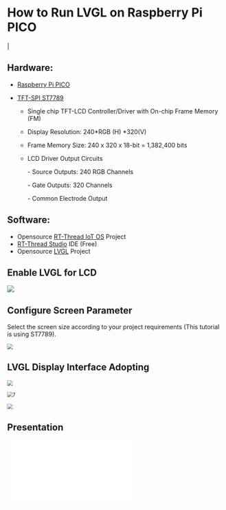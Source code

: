 # How to Run LVGL on Raspberry Pi PICO

[](README_zh.md) |

## Hardware: 

- [Raspberry Pi PICO](https://www.raspberrypi.com/products/raspberry-pi-pico/)

- [TFT-SPI ST7789](https://pdf1.alldatasheet.com/datasheet-pdf/view/1170800/SITRONIX/ST7789H2.html)

  - Single chip TFT-LCD Controller/Driver with On-chip Frame Memory (FM) 

  - Display Resolution: 240*RGB (H) *320(V) 

  - Frame Memory Size: 240 x 320 x 18-bit = 1,382,400 bits 

  - LCD Driver Output Circuits 

    \- Source Outputs: 240 RGB Channels 

    \- Gate Outputs: 320 Channels 

    \- Common Electrode Output 

## Software:

- Opensource [RT-Thread IoT OS](https://www.rt-thread.io/) Project
- [RT-Thread Studio](https://www.rt-thread.io/studio.html) IDE (Free)
- Opensource [LVGL](https://lvgl.io/) Project

## Enable LVGL for LCD 

![](./img_en/1.png)

## Configure Screen Parameter

Select the screen size according to your project requirements (This tutorial is using ST7789).

<img src="./img_en/2.png" style="zoom:80%;" />

## LVGL Display Interface Adopting

<img src="./img_en/3.png" style="zoom:80%;" />



![]()<img src="./img_en/4.png" alt="7" style="zoom: 80%;" />



<img src="./img_en/5.png" style="zoom:80%;" />

## Presentation

<iframe src="//player.bilibili.com/player.html?aid=893079529&bvid=BV1oP4y1E7Md&cid=481212104&page=1" scrolling="no" border="0" frameborder="no" framespacing="0" allowfullscreen="true"> </iframe>